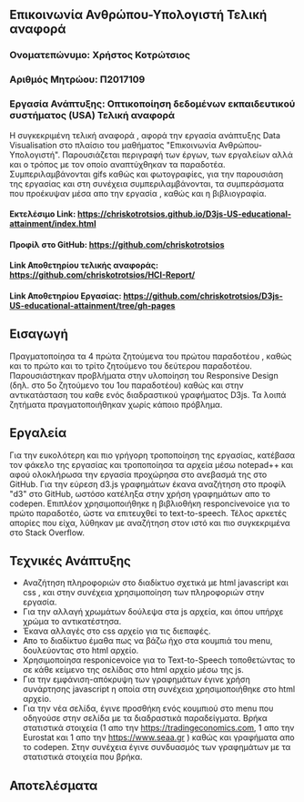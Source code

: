 ## Επικοινωνία Ανθρώπου-Υπολογιστή Τελική αναφορά
### Ονοματεπώνυμο: Χρήστος Κοτρώτσιος
### Αριθμός Μητρώου: Π2017109
### Εργασία Ανάπτυξης: Οπτικοποίηση δεδομένων εκπαιδευτικού συστήματος (USA) Τελική αναφορά

Η συγκεκριμένη τελική αναφορά , αφορά την εργασία ανάπτυξης Data Visualisation στο πλαίσιο του μαθήματος "Επικοινωνία Ανθρώπου-Υπολογιστή". Παρουσιάζεται περιγραφή των έργων, των εργαλείων αλλά και ο τρόπος με τον οποίο αναπτύχθηκαν τα παραδοτέα. Συμπεριλαμβάνονται gifs καθώς και φωτογραφίες, για την παρουσιάση της εργασίας και στη συνέχεια συμπεριλαμβάνονται, τα συμπεράσματα που προέκυψαν μέσα απο την εργασία , καθώς και η βιβλιογραφία.

#### Εκτελέσιμο Link: https://chriskotrotsios.github.io/D3js-US-educational-attainment/index.html
#### Προφίλ στο GitHub: https://github.com/chriskotrotsios
#### Link Αποθετηρίου τελικής αναφοράς: https://github.com/chriskotrotsios/HCI-Report/
#### Link Αποθετηρίου Εργασίας: https://github.com/chriskotrotsios/D3js-US-educational-attainment/tree/gh-pages

## Εισαγωγή
Πραγματοποίησα τα 4 πρώτα ζητούμενα του πρώτου παραδοτέου , καθώς και το πρώτο και το τρίτο ζητούμενο του δεύτερου παραδοτέου. Παρουσιάστηκαν προβλήματα στην υλοποίηση του Responsive Design (δηλ. στο 5ο ζητούμενο του 1ου παραδοτέου) καθώς και στην αντικατάσταση του καθε ενός διαδραστικού γραφήματος D3js. Τα λοιπά ζητήματα πραγματοποιήθηκαν χωρίς κάποιο πρόβλημα.

## Εργαλεία
Για την ευκολότερη και πιο γρήγορη τροποποίηση της εργασίας, κατέβασα τον φάκελο της εργασίας και τροποποίησα τα αρχεία μέσω notepad++ και αφού ολοκλήρωσα την εργασία προχώρησα στο ανεβασμά της στο GitHub. Για την εύρεση d3.js γραφημάτων έκανα αναζήτηση στο προφίλ "d3" στο GitHub, ωστόσο κατέληξα στην χρήση γραφημάτων απο το codepen. Επιπλέον χρησιμοποιήθηκε η βιβλιοθήκη responcivevoice για το πρώτο παραδοτέο, ώστε να επιτευχθεί το text-to-speech. Τέλος αρκετές απορίες που είχα, λύθηκαν με αναζήτηση στον ιστό και πιο συγκεκριμένα στο Stack Overflow.
## Τεχνικές Ανάπτυξης
* Αναζήτηση πληροφοριών στο διαδίκτυο σχετικά με html javascript και css , και στην συνέχεια χρησιμοποίηση των πληροφοριών στην εργασία.
* Για την αλλαγή χρωμάτων δούλεψα στα js αρχεία, και όπου υπήρχε χρώμα το αντικατέστησα.
* Έκανα αλλαγές στο css αρχείο για τις διεπαφές.
* Απο το διαδίκτυο έμαθα πως να βάζω ήχο στα κουμπιά του menu, δουλεύοντας στο html αρχείο.
* Χρησιμοποίησα responicevoice για το Text-to-Speech τοποθετώντας το σε κάθε κείμενο της σελίδας στο html αρχείο μέσω της js.
* Για την εμφάνιση-απόκρυψη των γραφημάτων έγινε χρήση συνάρτησης javascript η οποία στη συνέχεια χρησιμοποιήθηκε στο html αρχείο.
* Για την νέα σελίδα, έγινε προσθήκη ενός κουμπιού στο menu που οδηγούσε στην σελίδα με τα διαδραστικά παραδείγματα. Βρήκα στατιστικά στοιχεία (1 απο την https://tradingeconomics.com, 1 απο την Eurostat και 1 απο την https://www.seaa.gr ) καθώς και γραφήματα απο το codepen. Στην συνέχεια έγινε συνδυασμός των γραφημάτων με τα στατιστικά στοιχεία που βρήκα.

## Αποτελέσματα
